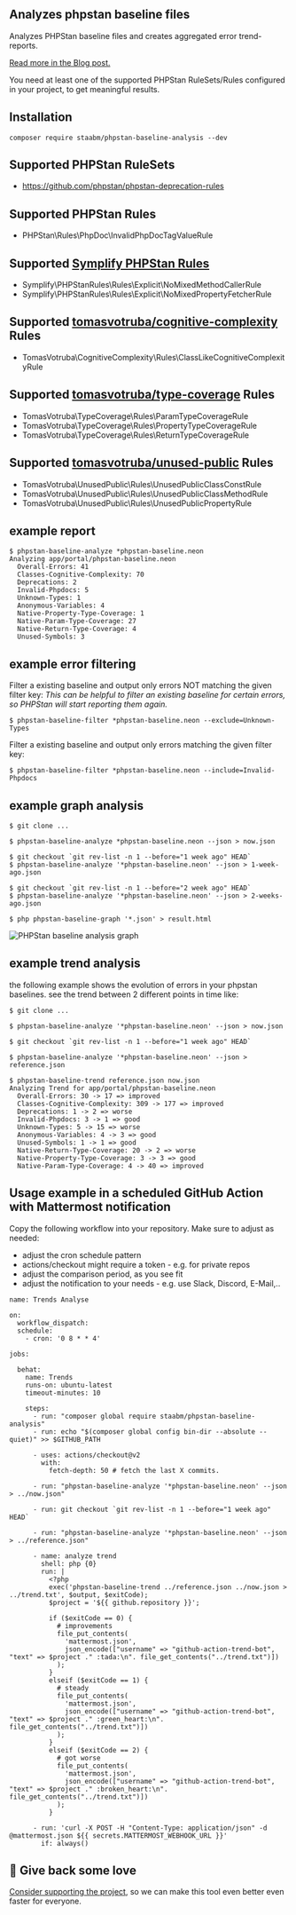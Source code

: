 Analyzes phpstan baseline files
-------------------------------

Analyzes PHPStan baseline files and creates aggregated error trend-reports.

[Read more in the Blog post.](https://staabm.github.io/2022/07/04/phpstan-baseline-analysis.html)

You need at least one of the supported PHPStan RuleSets/Rules configured in your project, to get meaningful results.

## Installation

```
composer require staabm/phpstan-baseline-analysis --dev
```

## Supported PHPStan RuleSets
- https://github.com/phpstan/phpstan-deprecation-rules

## Supported PHPStan Rules
- PHPStan\Rules\PhpDoc\InvalidPhpDocTagValueRule

## Supported [Symplify PHPStan Rules](https://github.com/symplify/phpstan-rules)
- Symplify\PHPStanRules\Rules\Explicit\NoMixedMethodCallerRule
- Symplify\PHPStanRules\Rules\Explicit\NoMixedPropertyFetcherRule

## Supported [tomasvotruba/cognitive-complexity](https://github.com/TomasVotruba/cognitive-complexity) Rules
- TomasVotruba\CognitiveComplexity\Rules\ClassLikeCognitiveComplexityRule

## Supported [tomasvotruba/type-coverage](https://github.com/TomasVotruba/type-coverage) Rules
- TomasVotruba\TypeCoverage\Rules\ParamTypeCoverageRule
- TomasVotruba\TypeCoverage\Rules\PropertyTypeCoverageRule
- TomasVotruba\TypeCoverage\Rules\ReturnTypeCoverageRule

## Supported [tomasvotruba/unused-public](https://github.com/TomasVotruba/unused-public) Rules
- TomasVotruba\UnusedPublic\Rules\UnusedPublicClassConstRule
- TomasVotruba\UnusedPublic\Rules\UnusedPublicClassMethodRule
- TomasVotruba\UnusedPublic\Rules\UnusedPublicPropertyRule


## example report

```
$ phpstan-baseline-analyze *phpstan-baseline.neon
Analyzing app/portal/phpstan-baseline.neon
  Overall-Errors: 41
  Classes-Cognitive-Complexity: 70
  Deprecations: 2
  Invalid-Phpdocs: 5
  Unknown-Types: 1
  Anonymous-Variables: 4
  Native-Property-Type-Coverage: 1
  Native-Param-Type-Coverage: 27
  Native-Return-Type-Coverage: 4
  Unused-Symbols: 3
```

## example error filtering

Filter a existing baseline and output only errors NOT matching the given filter key:
_This can be helpful to filter an existing baseline for certain errors, so PHPStan will start reporting them again._
```
$ phpstan-baseline-filter *phpstan-baseline.neon --exclude=Unknown-Types
```

Filter a existing baseline and output only errors matching the given filter key:
```
$ phpstan-baseline-filter *phpstan-baseline.neon --include=Invalid-Phpdocs
```

## example graph analysis

```
$ git clone ...

$ phpstan-baseline-analyze *phpstan-baseline.neon --json > now.json

$ git checkout `git rev-list -n 1 --before="1 week ago" HEAD`
$ phpstan-baseline-analyze '*phpstan-baseline.neon' --json > 1-week-ago.json

$ git checkout `git rev-list -n 1 --before="2 week ago" HEAD`
$ phpstan-baseline-analyze '*phpstan-baseline.neon' --json > 2-weeks-ago.json

$ php phpstan-baseline-graph '*.json' > result.html
```

![PHPStan baseline analysis graph](https://github.com/staabm/phpstan-baseline-analysis/assets/120441/ea5abe25-21e8-43f2-9118-0967a75517c6)


## example trend analysis

the following example shows the evolution of errors in your phpstan baselines.
see the trend between 2 different points in time like:

```
$ git clone ...

$ phpstan-baseline-analyze '*phpstan-baseline.neon' --json > now.json

$ git checkout `git rev-list -n 1 --before="1 week ago" HEAD`

$ phpstan-baseline-analyze '*phpstan-baseline.neon' --json > reference.json

$ phpstan-baseline-trend reference.json now.json
Analyzing Trend for app/portal/phpstan-baseline.neon
  Overall-Errors: 30 -> 17 => improved
  Classes-Cognitive-Complexity: 309 -> 177 => improved
  Deprecations: 1 -> 2 => worse
  Invalid-Phpdocs: 3 -> 1 => good
  Unknown-Types: 5 -> 15 => worse
  Anonymous-Variables: 4 -> 3 => good
  Unused-Symbols: 1 -> 1 => good
  Native-Return-Type-Coverage: 20 -> 2 => worse
  Native-Property-Type-Coverage: 3 -> 3 => good
  Native-Param-Type-Coverage: 4 -> 40 => improved
```

## Usage example in a scheduled GitHub Action with Mattermost notification

Copy the following workflow into your repository. Make sure to adjust as needed:
- adjust the cron schedule pattern
- actions/checkout might require a token - e.g. for private repos
- adjust the comparison period, as you see fit
- adjust the notification to your needs - e.g. use Slack, Discord, E-Mail,..

```
name: Trends Analyse

on:
  workflow_dispatch:
  schedule:
    - cron: '0 8 * * 4'

jobs:

  behat:
    name: Trends
    runs-on: ubuntu-latest
    timeout-minutes: 10

    steps:
      - run: "composer global require staabm/phpstan-baseline-analysis"
      - run: echo "$(composer global config bin-dir --absolute --quiet)" >> $GITHUB_PATH

      - uses: actions/checkout@v2
        with:
          fetch-depth: 50 # fetch the last X commits.

      - run: "phpstan-baseline-analyze '*phpstan-baseline.neon' --json > ../now.json"

      - run: git checkout `git rev-list -n 1 --before="1 week ago" HEAD`

      - run: "phpstan-baseline-analyze '*phpstan-baseline.neon' --json > ../reference.json"

      - name: analyze trend
        shell: php {0}
        run: |
          <?php
          exec('phpstan-baseline-trend ../reference.json ../now.json > ../trend.txt', $output, $exitCode);
          $project = '${{ github.repository }}';

          if ($exitCode == 0) {
            # improvements
            file_put_contents(
              'mattermost.json',
              json_encode(["username" => "github-action-trend-bot", "text" => $project ." :tada:\n". file_get_contents("../trend.txt")])
            );
          }
          elseif ($exitCode == 1) {
            # steady
            file_put_contents(
              'mattermost.json',
              json_encode(["username" => "github-action-trend-bot", "text" => $project ." :green_heart:\n". file_get_contents("../trend.txt")])
            );
          }
          elseif ($exitCode == 2) {
            # got worse
            file_put_contents(
              'mattermost.json',
              json_encode(["username" => "github-action-trend-bot", "text" => $project ." :broken_heart:\n". file_get_contents("../trend.txt")])
            );
          }

      - run: 'curl -X POST -H "Content-Type: application/json" -d @mattermost.json ${{ secrets.MATTERMOST_WEBHOOK_URL }}'
        if: always()

```

## 💌 Give back some love

[Consider supporting the project](https://github.com/sponsors/staabm), so we can make this tool even better even faster for everyone.
